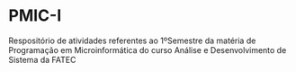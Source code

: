 # PMIC-I
 Respositório de atividades referentes ao 1ºSemestre da matéria de Programação em Microinformática do curso Análise e Desenvolvimento de Sistema da FATEC
